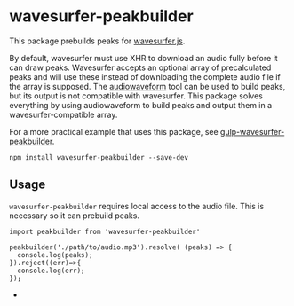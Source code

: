 # wavesurfer-peakbuilder

This package prebuilds peaks for [wavesurfer.js](https://wavesurfer-js.org/).

By default, wavesurfer must use XHR to download an audio fully before it can draw peaks. Wavesurfer accepts an optional array of precalculated peaks and will use these instead of downloading the complete audio file if the array is supposed. The [audiowaveform](https://github.com/bbc/audiowaveform) tool can be used to build peaks, but its output is not compatible with wavesurfer. This package solves everything by using audiowaveform to build peaks and output them in a wavesurfer-compatible array.

For a more practical example that uses this package, see [gulp-wavesurfer-peakbuilder](https://github.com/benallfree/gulp-wavesurfer-peakbuilder).

```
npm install wavesurfer-peakbuilder --save-dev
```

## Usage

`wavesurfer-peakbuilder` requires local access to the audio file. This is necessary so it can prebuild peaks. 
```
import peakbuilder from 'wavesurfer-peakbuilder'

peakbuilder('./path/to/audio.mp3').resolve( (peaks) => {
  console.log(peaks);
}).reject((err)=>{
  console.log(err);
});
```

* 